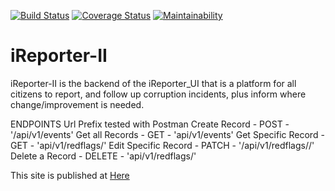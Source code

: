 [![Build Status](https://travis-ci.com/Araali1/iReporter-II.svg?branch=ft-test-endpoints)](https://travis-ci.com/Araali1/iReporter-II) [![Coverage Status](https://coveralls.io/repos/github/Araali1/iReporter-II/badge.svg?branch=ft-test-endpoints)](https://coveralls.io/github/Araali1/iReporter-II?branch=master) [![Maintainability](https://api.codeclimate.com/v1/badges/6d0d460557f6377c13cb/maintainability)](https://codeclimate.com/github/Araali1/iReporter-II/maintainability)

# iReporter-II
iReporter-II is the backend of the iReporter_UI that is a platform for all citizens to report, and follow up corruption incidents, plus inform where change/improvement is needed.

ENDPOINTS Url Prefix tested with Postman
Create Record       -   POST        -   '/api/v1/events'
Get all Records       -   GET         -   'api/v1/events'
Get Specific Record    -  GET       -   'api/v1/redflags/<id>'
Edit Specific Record -   PATCH      -   '/api/v1/redflags/<id>/<attribute>'
Delete a Record     -    DELETE      -   'api/v1/redflags/<id>'

This site is published at <a href="https://Araali1.github.io/iReporter_UI/">Here<a/>
